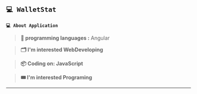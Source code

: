 **`💻 WalletStat`**
---
**`💻 About Application`**

> **💾 programming languages :** Angular

> **🗂️ I'm interested WebDeveloping**

> **📦 Coding on: JavaScript**

> **🎟️ I'm interested Programing**
----
